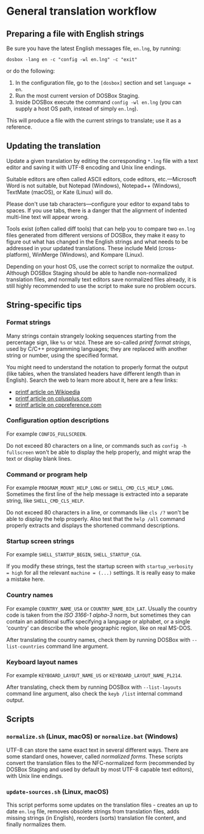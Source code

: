 # General translation workflow

## Preparing a file with English strings

Be sure you have the latest English messages file, `en.lng`, by running:

```
dosbox -lang en -c "config -wl en.lng" -c "exit"
```

or do the following:

1. In the configuration file, go to the `[dosbox]` section and set `language = en`.
2. Run the most current version of DOSBox Staging.
3. Inside DOSBox execute the command `config -wl en.lng` (you can supply a host OS
  path, instead of simply `en.lng`).

This will produce a file with the current strings to translate; use it as a
reference.

## Updating the translation

Update a given translation by editing the corresponding `*.lng` file with a text
editor and saving it with UTF-8 encoding and Unix line endings.

Suitable editors are often called ASCII editors, code editors, etc.—Microsoft Word
is not suitable, but Notepad (Windows), Notepad++ (Windows), TextMate (macOS),
or Kate (Linux) will do.

Please don't use tab characters—configure your editor to expand tabs to
spaces. If you use tabs, there is a danger that the alignment of indented
multi-line text will appear wrong.

Tools exist (often called diff tools) that can help you to compare two `en.lng`
files generated from different versions of DOSBox, they make it easy to figure out
what has changed in the English strings and what needs to be addressed in your
updated translations. These include Meld (cross-platform), WinMerge (Windows),
and Kompare (Linux).

Depending on your host OS, use the correct script to normalize the output. Although
DOSBox Staging should be able to handle non-normalized translation files, and
normally text editors save normalized files already, it is still highly recommended
to use the script to make sure no problem occurs.

## String-specific tips

### Format strings

Many strings contain strangely looking sequences starting from the percentage sign,
like `%s` or `%02d`. These are so-called _printf format strings_, used by C/C++
programming languages; they are replaced with another string or number, using the
specified format.

You might need to understand the notation to properly format the output (like tables,
when the translated headers have different length than in English). Search the web
to learn more about it, here are a few links:

- [printf article on Wikipedia](https://en.wikipedia.org/wiki/Printf)
- [printf article on cplusplus.com](https://cplusplus.com/reference/cstdio/printf)
- [printf article on cppreference.com](https://en.cppreference.com/w/cpp/io/c/fprintf)

### Configuration option descriptions

For example `CONFIG_FULLSCREEN`.

Do not exceed 80 characters on a line, or commands such as `config -h fullscreen`
won't be able to display the help properly, and might wrap the text or display blank
lines.

### Command or program help

For example `PROGRAM_MOUNT_HELP_LONG` or `SHELL_CMD_CLS_HELP_LONG`. Sometimes
the first line of the help message is extracted into a separate string,
like `SHELL_CMD_CLS_HELP`.

Do not exceed 80 characters in a line, or commands like `cls /?` won't be able to
display the help properly. Also test that the `help /all` command properly extracts
and displays the shortened command descriptions.

### Startup screen strings

For example `SHELL_STARTUP_BEGIN`, `SHELL_STARTUP_CGA`.

If you modify these strings, test the startup screen with `startup_verbosity = high`
for all the relevant `machine = (...)` settings. It is really easy to make a mistake
here.

### Country names

For example `COUNTRY_NAME_USA` or `COUNTRY_NAME_BIH_LAT`. Usually the country code
is taken from the _ISO 3166-1 alpha-3_ norm, but sometimes they can contain
an additional suffix specifying a language or alphabet, or a single 'country'
can describe the whole geographic region, like on real MS-DOS.

After translating the country names, check them by running DOSBox with
`--list-countries` command line argument.

### Keyboard layout names

For example `KEYBOARD_LAYOUT_NAME_US` or `KEYBOARD_LAYOUT_NAME_PL214`.

After translating, check them by running DOSBox with `--list-layouts` command line
argument, also check the `keyb /list` internal command output.

## Scripts

### `normalize.sh` (Linux, macOS) or `normalize.bat` (Windows)

UTF-8 can store the same exact text in several different ways. There are some standard
ones, however, called _normalized forms_. These scripts convert the translation files
to the NFC-normalized form (recommended by DOSBox Staging and used by default
by most UTF-8 capable text editors), with Unix line endings.

### `update-sources.sh` (Linux, macOS)

This script performs some updates on the translation files - creates an up to date
`en.lng` file, removes obsolete strings from translation files, adds missing strings
(in English), reorders (sorts) translation file content, and finally normalizes them.
